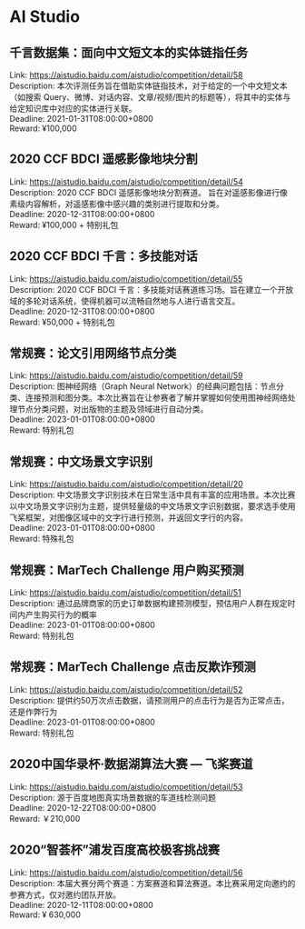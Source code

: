 # AI Studio



## 千言数据集：面向中文短文本的实体链指任务

Link: https://aistudio.baidu.com/aistudio/competition/detail/58  
Description: 本次评测任务旨在借助实体链指技术，对于给定的一个中文短文本（如搜索 Query、微博、对话内容、文章/视频/图片的标题等），将其中的实体与给定知识库中对应的实体进行关联。  
Deadline: 2021-01-31T08:00:00+0800  
Reward: ¥100,000  


## 2020 CCF BDCI 遥感影像地块分割

Link: https://aistudio.baidu.com/aistudio/competition/detail/54  
Description: 2020 CCF BDCI 遥感影像地块分割赛道。 旨在对遥感影像进行像素级内容解析，对遥感影像中感兴趣的类别进行提取和分类。  
Deadline: 2020-12-31T08:00:00+0800  
Reward: ¥100,000 + 特别礼包  


## 2020 CCF BDCI 千言：多技能对话

Link: https://aistudio.baidu.com/aistudio/competition/detail/55  
Description: 2020 CCF BDCI 千言：多技能对话赛道练习场。旨在建立一个开放域的多轮对话系统，使得机器可以流畅自然地与人进行语言交互。  
Deadline: 2020-12-31T08:00:00+0800  
Reward: ¥50,000 + 特别礼包  


## 常规赛：论文引用网络节点分类

Link: https://aistudio.baidu.com/aistudio/competition/detail/59  
Description: 图神经网络（Graph Neural Network）的经典问题包括：节点分类、连接预测和图分类。本次比赛旨在让参赛者了解并掌握如何使用图神经网络处理节点分类问题，对出版物的主题及领域进行自动分类。  
Deadline: 2023-01-01T08:00:00+0800  
Reward: 特别礼包  


## 常规赛：中文场景文字识别

Link: https://aistudio.baidu.com/aistudio/competition/detail/20  
Description: 中文场景文字识别技术在日常生活中具有丰富的应用场景。本次比赛以中文场景文字识别为主题，提供轻量级的中文场景文字识别数据，要求选手使用飞桨框架，对图像区域中的文字行进行预测，并返回文字行的内容。  
Deadline: 2023-01-01T08:00:00+0800  
Reward: 特殊礼包  


## 常规赛：MarTech Challenge 用户购买预测

Link: https://aistudio.baidu.com/aistudio/competition/detail/51  
Description: 通过品牌商家的历史订单数据构建预测模型，预估用户人群在规定时间内产生购买行为的概率  
Deadline: 2023-01-01T08:00:00+0800  
Reward: 特别礼包  


## 常规赛：MarTech Challenge 点击反欺诈预测

Link: https://aistudio.baidu.com/aistudio/competition/detail/52  
Description: 提供约50万次点击数据，请预测用户的点击行为是否为正常点击，还是作弊行为  
Deadline: 2023-01-01T08:00:00+0800  
Reward: 特别礼包  


## 2020中国华录杯·数据湖算法大赛 — 飞桨赛道

Link: https://aistudio.baidu.com/aistudio/competition/detail/53  
Description: 源于百度地图真实场景数据的车道线检测问题  
Deadline: 2020-12-22T08:00:00+0800  
Reward: ￥210,000  


## 2020“智荟杯”浦发百度高校极客挑战赛

Link: https://aistudio.baidu.com/aistudio/competition/detail/56  
Description: 本届大赛分两个赛道：方案赛道和算法赛道。本比赛采用定向邀约的参赛方式，仅对邀约团队开放。  
Deadline: 2020-12-11T08:00:00+0800  
Reward: ¥ 630,000  

